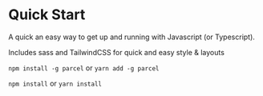 # Quick Start

A quick an easy way to get up and running with Javascript (or Typescript).

Includes sass and TailwindCSS for quick and easy style & layouts

`npm install -g parcel` or `yarn add -g parcel`

`npm install` or `yarn install`
